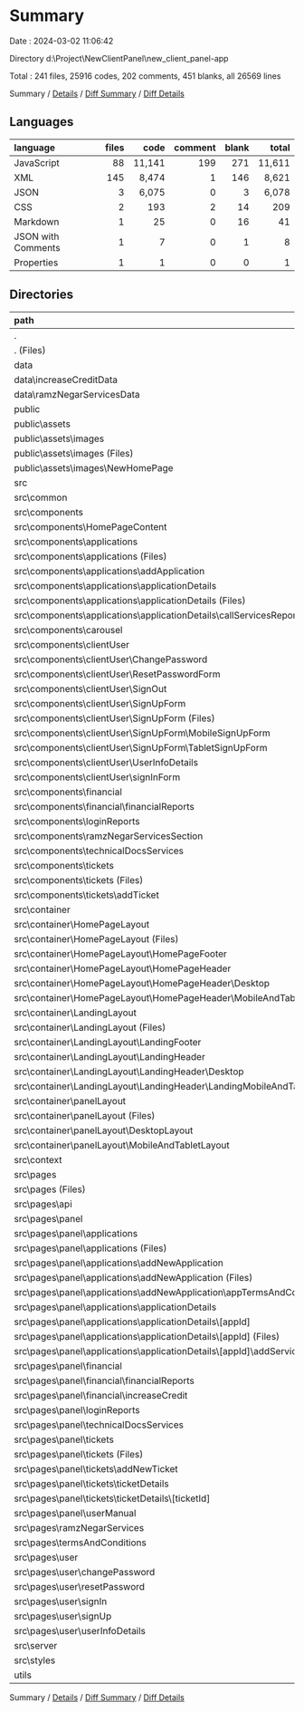 # Summary

Date : 2024-03-02 11:06:42

Directory d:\\Project\\NewClientPanel\\new_client_panel-app

Total : 241 files,  25916 codes, 202 comments, 451 blanks, all 26569 lines

Summary / [Details](details.md) / [Diff Summary](diff.md) / [Diff Details](diff-details.md)

## Languages
| language | files | code | comment | blank | total |
| :--- | ---: | ---: | ---: | ---: | ---: |
| JavaScript | 88 | 11,141 | 199 | 271 | 11,611 |
| XML | 145 | 8,474 | 1 | 146 | 8,621 |
| JSON | 3 | 6,075 | 0 | 3 | 6,078 |
| CSS | 2 | 193 | 2 | 14 | 209 |
| Markdown | 1 | 25 | 0 | 16 | 41 |
| JSON with Comments | 1 | 7 | 0 | 1 | 8 |
| Properties | 1 | 1 | 0 | 0 | 1 |

## Directories
| path | files | code | comment | blank | total |
| :--- | ---: | ---: | ---: | ---: | ---: |
| . | 241 | 25,916 | 202 | 451 | 26,569 |
| . (Files) | 10 | 6,211 | 5 | 28 | 6,244 |
| data | 5 | 342 | 16 | 8 | 366 |
| data\\increaseCreditData | 2 | 30 | 16 | 2 | 48 |
| data\\ramzNegarServicesData | 3 | 312 | 0 | 6 | 318 |
| public | 145 | 8,474 | 1 | 146 | 8,621 |
| public\\assets | 145 | 8,474 | 1 | 146 | 8,621 |
| public\\assets\\images | 145 | 8,474 | 1 | 146 | 8,621 |
| public\\assets\\images (Files) | 49 | 998 | 0 | 49 | 1,047 |
| public\\assets\\images\\NewHomePage | 96 | 7,476 | 1 | 97 | 7,574 |
| src | 80 | 10,884 | 180 | 268 | 11,332 |
| src\\common | 3 | 226 | 0 | 6 | 232 |
| src\\components | 29 | 4,735 | 37 | 84 | 4,856 |
| src\\components\\HomePageContent | 4 | 523 | 0 | 10 | 533 |
| src\\components\\applications | 7 | 1,125 | 18 | 19 | 1,162 |
| src\\components\\applications (Files) | 1 | 164 | 1 | 2 | 167 |
| src\\components\\applications\\addApplication | 2 | 281 | 0 | 4 | 285 |
| src\\components\\applications\\applicationDetails | 4 | 680 | 17 | 13 | 710 |
| src\\components\\applications\\applicationDetails (Files) | 2 | 227 | 0 | 5 | 232 |
| src\\components\\applications\\applicationDetails\\callServicesReports | 2 | 453 | 17 | 8 | 478 |
| src\\components\\carousel | 1 | 109 | 0 | 3 | 112 |
| src\\components\\clientUser | 10 | 1,748 | 2 | 32 | 1,782 |
| src\\components\\clientUser\\ChangePassword | 2 | 326 | 0 | 9 | 335 |
| src\\components\\clientUser\\ResetPasswordForm | 1 | 168 | 0 | 3 | 171 |
| src\\components\\clientUser\\SignOut | 1 | 65 | 0 | 2 | 67 |
| src\\components\\clientUser\\SignUpForm | 3 | 452 | 2 | 9 | 463 |
| src\\components\\clientUser\\SignUpForm (Files) | 1 | 208 | 0 | 4 | 212 |
| src\\components\\clientUser\\SignUpForm\\MobileSignUpForm | 1 | 135 | 2 | 2 | 139 |
| src\\components\\clientUser\\SignUpForm\\TabletSignUpForm | 1 | 109 | 0 | 3 | 112 |
| src\\components\\clientUser\\UserInfoDetails | 2 | 461 | 0 | 5 | 466 |
| src\\components\\clientUser\\signInForm | 1 | 276 | 0 | 4 | 280 |
| src\\components\\financial | 2 | 486 | 16 | 7 | 509 |
| src\\components\\financial\\financialReports | 2 | 486 | 16 | 7 | 509 |
| src\\components\\loginReports | 1 | 80 | 0 | 2 | 82 |
| src\\components\\ramzNegarServicesSection | 1 | 54 | 0 | 2 | 56 |
| src\\components\\technicalDocsServices | 1 | 162 | 0 | 4 | 166 |
| src\\components\\tickets | 2 | 448 | 1 | 5 | 454 |
| src\\components\\tickets (Files) | 1 | 184 | 1 | 2 | 187 |
| src\\components\\tickets\\addTicket | 1 | 264 | 0 | 3 | 267 |
| src\\container | 17 | 2,073 | 0 | 43 | 2,116 |
| src\\container\\HomePageLayout | 5 | 577 | 0 | 13 | 590 |
| src\\container\\HomePageLayout (Files) | 1 | 14 | 0 | 3 | 17 |
| src\\container\\HomePageLayout\\HomePageFooter | 1 | 223 | 0 | 2 | 225 |
| src\\container\\HomePageLayout\\HomePageHeader | 3 | 340 | 0 | 8 | 348 |
| src\\container\\HomePageLayout\\HomePageHeader\\Desktop | 1 | 88 | 0 | 3 | 91 |
| src\\container\\HomePageLayout\\HomePageHeader\\MobileAndTablet | 2 | 252 | 0 | 5 | 257 |
| src\\container\\LandingLayout | 7 | 774 | 0 | 17 | 791 |
| src\\container\\LandingLayout (Files) | 3 | 248 | 0 | 6 | 254 |
| src\\container\\LandingLayout\\LandingFooter | 1 | 223 | 0 | 2 | 225 |
| src\\container\\LandingLayout\\LandingHeader | 3 | 303 | 0 | 9 | 312 |
| src\\container\\LandingLayout\\LandingHeader\\Desktop | 1 | 49 | 0 | 3 | 52 |
| src\\container\\LandingLayout\\LandingHeader\\LandingMobileAndTablet | 2 | 254 | 0 | 6 | 260 |
| src\\container\\panelLayout | 5 | 722 | 0 | 13 | 735 |
| src\\container\\panelLayout (Files) | 1 | 59 | 0 | 3 | 62 |
| src\\container\\panelLayout\\DesktopLayout | 2 | 343 | 0 | 4 | 347 |
| src\\container\\panelLayout\\MobileAndTabletLayout | 2 | 320 | 0 | 6 | 326 |
| src\\context | 1 | 55 | 0 | 5 | 60 |
| src\\pages | 27 | 3,199 | 109 | 111 | 3,419 |
| src\\pages (Files) | 4 | 158 | 2 | 12 | 172 |
| src\\pages\\api | 1 | 3 | 1 | 2 | 6 |
| src\\pages\\panel | 13 | 2,292 | 106 | 75 | 2,473 |
| src\\pages\\panel\\applications | 5 | 1,095 | 36 | 32 | 1,163 |
| src\\pages\\panel\\applications (Files) | 1 | 101 | 1 | 7 | 109 |
| src\\pages\\panel\\applications\\addNewApplication | 2 | 762 | 30 | 10 | 802 |
| src\\pages\\panel\\applications\\addNewApplication (Files) | 1 | 329 | 5 | 7 | 341 |
| src\\pages\\panel\\applications\\addNewApplication\\appTermsAndConditions | 1 | 433 | 25 | 3 | 461 |
| src\\pages\\panel\\applications\\applicationDetails | 2 | 232 | 5 | 15 | 252 |
| src\\pages\\panel\\applications\\applicationDetails\\[appId] | 2 | 232 | 5 | 15 | 252 |
| src\\pages\\panel\\applications\\applicationDetails\\[appId] (Files) | 1 | 108 | 3 | 9 | 120 |
| src\\pages\\panel\\applications\\applicationDetails\\[appId]\\addService | 1 | 124 | 2 | 6 | 132 |
| src\\pages\\panel\\financial | 2 | 256 | 41 | 8 | 305 |
| src\\pages\\panel\\financial\\financialReports | 1 | 13 | 0 | 3 | 16 |
| src\\pages\\panel\\financial\\increaseCredit | 1 | 243 | 41 | 5 | 289 |
| src\\pages\\panel\\loginReports | 1 | 35 | 1 | 6 | 42 |
| src\\pages\\panel\\technicalDocsServices | 1 | 94 | 1 | 5 | 100 |
| src\\pages\\panel\\tickets | 3 | 765 | 27 | 22 | 814 |
| src\\pages\\panel\\tickets (Files) | 1 | 99 | 1 | 6 | 106 |
| src\\pages\\panel\\tickets\\addNewTicket | 1 | 126 | 4 | 8 | 138 |
| src\\pages\\panel\\tickets\\ticketDetails | 1 | 540 | 22 | 8 | 570 |
| src\\pages\\panel\\tickets\\ticketDetails\\[ticketId] | 1 | 540 | 22 | 8 | 570 |
| src\\pages\\panel\\userManual | 1 | 47 | 0 | 2 | 49 |
| src\\pages\\ramzNegarServices | 3 | 99 | 0 | 6 | 105 |
| src\\pages\\termsAndConditions | 1 | 483 | 0 | 3 | 486 |
| src\\pages\\user | 5 | 164 | 0 | 13 | 177 |
| src\\pages\\user\\changePassword | 1 | 96 | 0 | 3 | 99 |
| src\\pages\\user\\resetPassword | 1 | 16 | 0 | 3 | 19 |
| src\\pages\\user\\signIn | 1 | 16 | 0 | 3 | 19 |
| src\\pages\\user\\signUp | 1 | 16 | 0 | 2 | 18 |
| src\\pages\\user\\userInfoDetails | 1 | 20 | 0 | 2 | 22 |
| src\\server | 1 | 403 | 32 | 5 | 440 |
| src\\styles | 2 | 193 | 2 | 14 | 209 |
| utils | 1 | 5 | 0 | 1 | 6 |

Summary / [Details](details.md) / [Diff Summary](diff.md) / [Diff Details](diff-details.md)